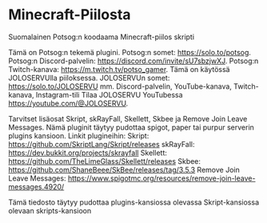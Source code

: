# Minecraft-Piilosta
Suomalainen Potsog:n koodaama Minecraft-piilos skripti

Tämä on Potsog:n tekemä plugini.
Potsog:n somet: https://solo.to/potsog.
Potsog:n Discord-palvelin: https://discord.com/invite/sU7sbzjwXJ.
Potsog:n Twitch-kanava: https://m.twitch.tv/potso_gamer.
Tämä on käytössä JOLOSERVUlla piiloksessa.
JOLOSERVUn somet: https://solo.to/JOLOSERVU mm. Discord-palvelin, YouTube-kanava, Twitch-kanava, Instagram-tili
Tilaa JOLOSERVU YouTubessa https://youtube.com/@JOLOSERVU.


Tarvitset lisäosat Skript, skRayFall, Skellett, Skbee ja Remove Join Leave Messages. Nämä pluginit täytyy pudottaa spigot, paper tai purpur serverin plugins kansioon.
Linkit plugineihin:
Skript: https://github.com/SkriptLang/Skript/releases
skRayFall: https://dev.bukkit.org/projects/skrayfall
Skellett: https://github.com/TheLimeGlass/Skellett/releases
Skbee: https://github.com/ShaneBeee/SkBee/releases/tag/3.5.3
Remove Join Leave Messages: https://www.spigotmc.org/resources/remove-join-leave-messages.4920/

Tämä tiedosto täytyy pudottaa plugins-kansiossa olevassa Skript-kansiossa olevaan skripts-kansioon
